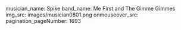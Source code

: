 musician_name: Spike
band_name: Me First and The Gimme Gimmes
img_src: images/musician0801.png
onmouseover_src: 
pagination_pageNumber: 1693